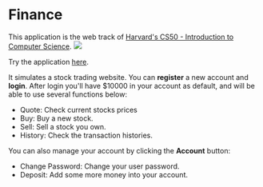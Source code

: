 # Finance
This application is the web track of [Harvard's CS50 - Introduction to Computer Science](https://cs50.harvard.edu/x/2020/).
![](https://i.imgur.com/oDD2SxU.png)

Try the application [here](http://finance-cs50-app.herokuapp.com/login).

It simulates a stock trading website. You can **register** a new account and **login**. After login you'll have $10000 in your account as default, and will be able to use several functions below:
- Quote: Check current stocks prices
- Buy: Buy a new stock.
- Sell: Sell a stock you own.
- History: Check the transaction histories.

You can also manage your account by clicking the **Account** button:
- Change Password: Change your user password.
- Deposit: Add some more money into your account.

